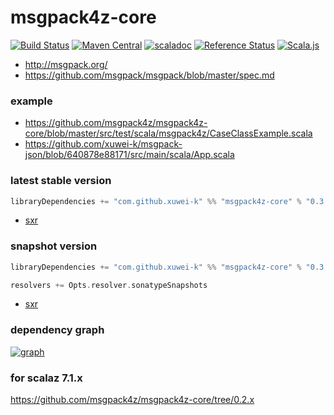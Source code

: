 # msgpack4z-core

[![Build Status](https://secure.travis-ci.org/msgpack4z/msgpack4z-core.png?branch=master)](http://travis-ci.org/msgpack4z/msgpack4z-core)
[![Maven Central](https://maven-badges.herokuapp.com/maven-central/com.github.xuwei-k/msgpack4z-core_2.11/badge.svg)](https://maven-badges.herokuapp.com/maven-central/com.github.xuwei-k/msgpack4z-core_2.11)
[![scaladoc](http://javadoc-badge.appspot.com/com.github.xuwei-k/msgpack4z-core_2.12.svg?label=scaladoc)](http://javadoc-badge.appspot.com/com.github.xuwei-k/msgpack4z-core_2.12/msgpack4z/index.html)
[![Reference Status](https://www.versioneye.com/java/com.github.xuwei-k:msgpack4z-core_2.11/reference_badge.svg?style=flat)](https://www.versioneye.com/java/com.github.xuwei-k:msgpack4z-core_2.11/references)
[![Scala.js](https://www.scala-js.org/assets/badges/scalajs-0.6.13.svg)](https://www.scala-js.org)

- <http://msgpack.org/>
- <https://github.com/msgpack/msgpack/blob/master/spec.md>


### example
- <https://github.com/msgpack4z/msgpack4z-core/blob/master/src/test/scala/msgpack4z/CaseClassExample.scala>
- <https://github.com/xuwei-k/msgpack-json/blob/640878e88171/src/main/scala/App.scala>

### latest stable version

```scala
libraryDependencies += "com.github.xuwei-k" %% "msgpack4z-core" % "0.3.5"
```

- [sxr](https://oss.sonatype.org/service/local/repositories/releases/archive/com/github/xuwei-k/msgpack4z-core_2.11/0.3.5/msgpack4z-core_2.11-0.3.5-sxr.jar/!/index.html)

### snapshot version

```scala
libraryDependencies += "com.github.xuwei-k" %% "msgpack4z-core" % "0.3.6-SNAPSHOT"

resolvers += Opts.resolver.sonatypeSnapshots
```

- [sxr](https://oss.sonatype.org/service/local/repositories/snapshots/archive/com/github/xuwei-k/msgpack4z-core_2.11/0.3.6-SNAPSHOT/msgpack4z-core_2.11-0.3.6-SNAPSHOT-sxr.jar/!/index.html)

### dependency graph

[![graph](http://msgpack4z.github.io/graph.svg)](http://msgpack4z.github.io/graph.svg)

### for scalaz 7.1.x

<https://github.com/msgpack4z/msgpack4z-core/tree/0.2.x>
